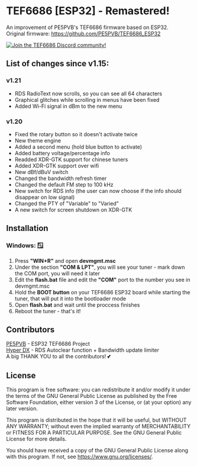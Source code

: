 # TEF6686 [ESP32] - Remastered!

An improvement of PE5PVB's TEF6686 firmware based on ESP32.  
Original firmware: https://github.com/PE5PVB/TEF6686_ESP32

[<img alt="Join the TEF6686 Discord community!" src="https://i.imgur.com/BYqhuLI.png">](https://discord.gg/ZAVNdS74mC)  


## List of changes since v1.15:
### v1.21
- RDS RadioText now scrolls, so you can see all 64 characters
- Graphical glitches while scrolling in menus have been fixed
- Added Wi-Fi signal in dBm to the new menu

### v1.20
- Fixed the rotary button so it doesn't activate twice
- New theme engine
- Added a second menu (hold blue button to activate)
- Added battery voltage/percentage info
- Readded XDR-GTK support for chinese tuners
- Added XDR-GTK support over wifi
- New dBf/dBuV switch
- Changed the bandwidth refresh timer
- Changed the default FM step to 100 kHz
- New switch for RDS info (the user can now choose if the info should disappear on low signal)
- Changed the PTY of "Variable" to "Varied"
- A new switch for screen shutdown on XDR-GTK

## Installation

### Windows: 🪟
1) Press **"WIN+R"** and open **devmgmt.msc**
2) Under the section **"COM & LPT"**, you will see your tuner - mark down the COM port, you will need it later
3) Edit the **flash.bat** file and edit the **"COM"** port to the number you see in devmgmt.msc
4) Hold the **BOOT button** on your TEF6686 ESP32 board while starting the tuner, that will put it into the bootloader mode
5) Open **flash.bat** and wait until the proccess finishes
6) Reboot the tuner - that's it!

## Contributors
[PE5PVB](https://github.com/PE5PVB/TEF6686_ESP32) - ESP32 TEF6686 Project  
[Hyper DX](https://github.com/HyperDX) - RDS Autoclear function + Bandwidth update limiter  
A big THANK YOU to all the contributors! 💕

## License
This program is free software: you can redistribute it and/or modify
it under the terms of the GNU General Public License as published by
the Free Software Foundation, either version 3 of the License, or
(at your option) any later version.

This program is distributed in the hope that it will be useful,
but WITHOUT ANY WARRANTY; without even the implied warranty of
MERCHANTABILITY or FITNESS FOR A PARTICULAR PURPOSE.  See the
GNU General Public License for more details.

You should have received a copy of the GNU General Public License
along with this program.  If not, see <https://www.gnu.org/licenses/>.
